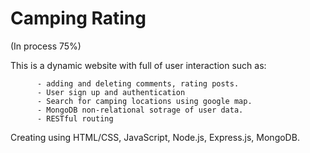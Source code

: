 # Camping Rating

(In process 75%)

This is a dynamic website with full of user interaction such as:

          - adding and deleting comments, rating posts.      
          - User sign up and authentication
          - Search for camping locations using google map.
          - MongoDB non-relational sotrage of user data.
          - RESTful routing

Creating using HTML/CSS, JavaScript, Node.js, Express.js, MongoDB.

